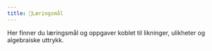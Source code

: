 ```yaml
---
title: 📁Læringsmål
---
```

Her finner du læringsmål og oppgaver koblet til likninger, ulikheter og algebraiske uttrykk.